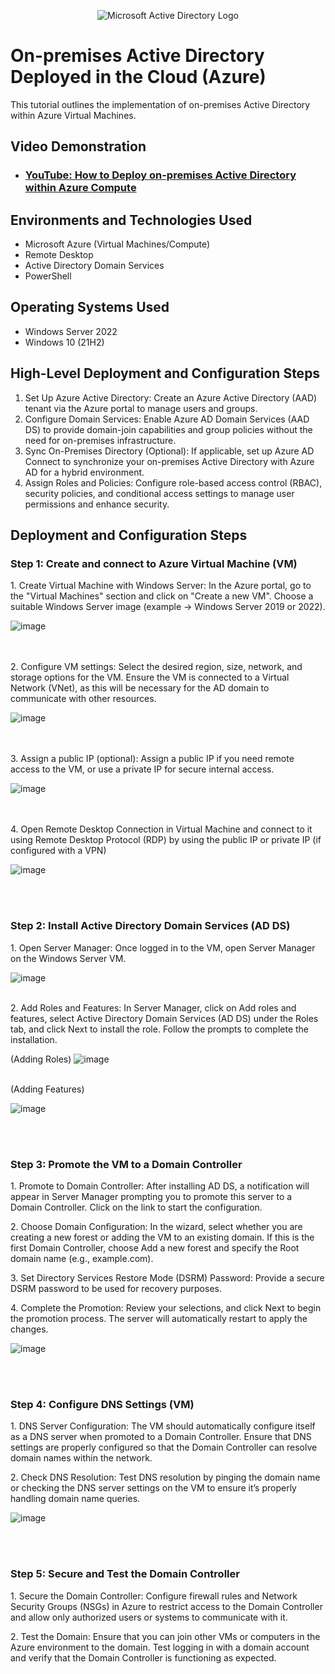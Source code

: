<p align="center">
<img src="https://i.imgur.com/pU5A58S.png" alt="Microsoft Active Directory Logo"/>
</p>

<h1>On-premises Active Directory Deployed in the Cloud (Azure)</h1>
This tutorial outlines the implementation of on-premises Active Directory within Azure Virtual Machines.<br />


<h2>Video Demonstration</h2>

- ### [YouTube: How to Deploy on-premises Active Directory within Azure Compute](https://www.youtube.com/watch?v=wS9BRmhKm50)

<h2>Environments and Technologies Used</h2>

- Microsoft Azure (Virtual Machines/Compute)
- Remote Desktop
- Active Directory Domain Services
- PowerShell

<h2>Operating Systems Used </h2>

- Windows Server 2022
- Windows 10 (21H2)

<h2>High-Level Deployment and Configuration Steps</h2>

1. Set Up Azure Active Directory: Create an Azure Active Directory (AAD) tenant via the Azure portal to manage users and groups.
2. Configure Domain Services: Enable Azure AD Domain Services (AAD DS) to provide domain-join capabilities and group policies without the need for on-premises infrastructure.
3. Sync On-Premises Directory (Optional): If applicable, set up Azure AD Connect to synchronize your on-premises Active Directory with Azure AD for a hybrid environment.
4. Assign Roles and Policies: Configure role-based access control (RBAC), security policies, and conditional access settings to manage user permissions and enhance security.

<h2>Deployment and Configuration Steps</h2>
<p>
<h3>Step 1: Create and connect to Azure Virtual Machine (VM)</h3>
1. Create Virtual Machine with Windows Server: In the Azure portal, go to the "Virtual Machines" section and click on "Create a new VM". Choose a suitable Windows Server image (example -> Windows Server 2019 or 2022).</p>

![image](https://github.com/user-attachments/assets/0f737f05-31a0-4d6a-915b-58afe69c9fa8)

<br />
<br />
2. Configure VM settings: Select the desired region, size, network, and storage options for the VM. Ensure the VM is connected to a Virtual Network (VNet), as this will be necessary for the AD domain to communicate with other resources.</p>

![image](https://github.com/user-attachments/assets/a572d1cf-d255-4cc9-9fdb-0f4097178c1c)

<br />
<br />
3. Assign a public IP (optional): Assign a public IP if you need remote access to the VM, or use a private IP for secure internal access.</p>

![image](https://github.com/user-attachments/assets/cbd5010e-3da6-4d6b-97e4-219cfcf8a0ba)

<br />
<br />
4. Open Remote Desktop Connection in Virtual Machine and connect to it using Remote Desktop Protocol (RDP) by using the public IP or private IP (if configured with a VPN)</p>

![image](https://github.com/user-attachments/assets/8376390e-8e8b-42ee-a8f8-3efbf6938263)


<p>
<br />
<br />
<p>
<h3>Step 2: Install Active Directory Domain Services (AD DS)</h3>
1. Open Server Manager: Once logged in to the VM, open Server Manager on the Windows Server VM.</p>

![image](https://github.com/user-attachments/assets/b3a7b91b-4648-4b03-8748-e52f8f485b35)

<br />
2. Add Roles and Features: In Server Manager, click on Add roles and features, select Active Directory Domain Services (AD DS) under the Roles tab, and click Next to install the role. Follow the prompts to complete the installation.</p>

(Adding Roles)
![image](https://github.com/user-attachments/assets/12e6e490-5160-4748-ad7c-caf14cb3fe38)</p>

<br />
(Adding Features)

![image](https://github.com/user-attachments/assets/b06f9220-5914-45fb-87c6-f4d61f58d675)


<p>
<br />
<br />
<p>
<h3>Step 3: Promote the VM to a Domain Controller</h3>
1. Promote to Domain Controller: After installing AD DS, a notification will appear in Server Manager prompting you to promote this server to a Domain Controller. Click on the link to start the configuration.</p>
2. Choose Domain Configuration: In the wizard, select whether you are creating a new forest or adding the VM to an existing domain. If this is the first Domain Controller, choose Add a new forest and specify the Root domain name (e.g., example.com).</p>
3. Set Directory Services Restore Mode (DSRM) Password: Provide a secure DSRM password to be used for recovery purposes.</p>
4. Complete the Promotion: Review your selections, and click Next to begin the promotion process. The server will automatically restart to apply the changes.</p>

![image](https://github.com/user-attachments/assets/240cfffc-a0e9-4c5f-b9f7-0e3a0d6ffd75)

<p>
<br />
<br />
<p>
<h3>Step 4: Configure DNS Settings (VM)</h3>
1. DNS Server Configuration: The VM should automatically configure itself as a DNS server when promoted to a Domain Controller. Ensure that DNS settings are properly configured so that the Domain Controller can resolve domain names within the network.</p>
2. Check DNS Resolution: Test DNS resolution by pinging the domain name or checking the DNS server settings on the VM to ensure it’s properly handling domain name queries.</p>

![image](https://github.com/user-attachments/assets/54864801-d3ac-40ef-94da-ef138f07fe09)

<p>
<br />
<br />
<p>
<h3>Step 5: Secure and Test the Domain Controller</h3>
1. Secure the Domain Controller: Configure firewall rules and Network Security Groups (NSGs) in Azure to restrict access to the Domain Controller and allow only authorized users or systems to communicate with it.</p>
2. Test the Domain: Ensure that you can join other VMs or computers in the Azure environment to the domain. Test logging in with a domain account and verify that the Domain Controller is functioning as expected.</p>
